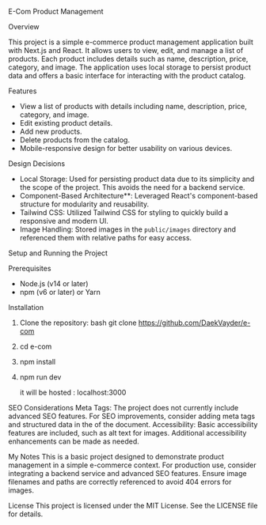 E-Com Product Management

Overview

This project is a simple e-commerce product management application built with Next.js and React. It allows users to view, edit, and manage a list of products. Each product includes details such as name, description, price, category, and image. The application uses local storage to persist product data and offers a basic interface for interacting with the product catalog.

Features

- View a list of products with details including name, description, price, category, and image.
- Edit existing product details.
- Add new products.
- Delete products from the catalog.
- Mobile-responsive design for better usability on various devices.

Design Decisions

- Local Storage: Used for persisting product data due to its simplicity and the scope of the project. This avoids the need for a backend service.
- Component-Based Architecture**: Leveraged React's component-based structure for modularity and reusability.
- Tailwind CSS: Utilized Tailwind CSS for styling to quickly build a responsive and modern UI.
- Image Handling: Stored images in the `public/images` directory and referenced them with relative paths for easy access.

Setup and Running the Project

Prerequisites

- Node.js (v14 or later)
- npm (v6 or later) or Yarn

Installation

1. Clone the repository:
   bash
   git clone https://github.com/DaekVayder/e-com

   
2. cd e-com
3. npm install
4. npm run dev

   it will be hosted : localhost:3000

SEO Considerations
Meta Tags: The project does not currently include advanced SEO features. For SEO improvements, consider adding meta tags and structured data in the <head> of the document.
Accessibility: Basic accessibility features are included, such as alt text for images. Additional accessibility enhancements can be made as needed.

My Notes
This is a basic project designed to demonstrate product management in a simple e-commerce context. For production use, consider integrating a backend service and advanced SEO features.
Ensure image filenames and paths are correctly referenced to avoid 404 errors for images.

License
This project is licensed under the MIT License. See the LICENSE file for details.
